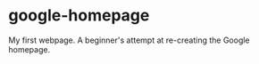 google-homepage
===============

My first webpage. A beginner's attempt at re-creating the Google homepage.